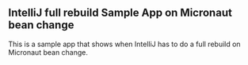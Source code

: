 ## IntelliJ full rebuild Sample App  on Micronaut bean change

This is a sample app that shows when IntelliJ has to do a full rebuild on Micronaut bean change. 
